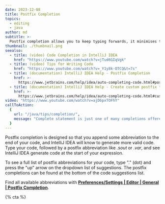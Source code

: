 ```yaml
---
date: 2023-12-08
title: Postfix Completion
topics:
  - editing
  - java
author: md
subtitle: >-
  Postfix completion allows you to keep typing forwards, it minimises the amount of time you spend moving the cursor around while you're coding.
thumbnail: ./thumbnail.png
seealso:
  - title: (video) Code Completion in IntelliJ IDEA
    href: "https://www.youtube.com/watch?v=jTud6GIqVgk"
  - title: (video) Tips for Writing Code
    href: "https://www.youtube.com/watch?v=_Y1y8k-OTCQ&t=7s"
  - title: (documentation) IntelliJ IDEA Help - Postfix Completion
    href: >-
      https://www.jetbrains.com/help/idea/auto-completing-code.html#postfix_completion
  - title: (documentation) IntelliJ IDEA Help - Create custom postfix templates
    href: >-
      https://www.jetbrains.com/help/idea/auto-completing-code.html#custom-postfix-templates
video: "https://www.youtube.com/watch?v=ajD6pxTOFhY"
callToAction:
  {
    url: "/java/tips/completion/",
    message: "Complete statement is just one of many completions offered by IntelliJ IDEA!",
  }
---
```


Postfix completion is designed so that you append some abbreviation to the end of your code, and IntelliJ IDEA will know to generate more valid code. Type your code, followed by a postfix abbreviation like _.sout_ or _.var_, and see IntelliJ IDEA generate code at the start of your expression.

To see a full list of postfix abbreviations for your code, type "." (dot) and press the "up" arrow on the dropdown list of suggestions. The postfix completions can be found at the bottom of the code suggestions list.

Find all available abbreviations with **[Preferences/Settings | Editor | General | Postfix Completion](https://www.jetbrains.com/help/idea/settings-postfix-completion.html)**.

{% cta %}
